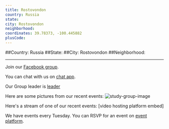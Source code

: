 ```yaml
---
title: Rostovondon
country: Russia
state: 
city: Rostovondon
neighborhood: 
coordinates: 39.78373, -100.445882
plusCode:
---
```


##Country: Russia
##State: 
##City: Rostovondon
##Neighborhood: 
*****
Join our [Facebook group](https://www.facebook.com/groups/free.code.camp.rostovondon).

You can chat with us on [chat app]().

Our Group leader is [leader]()

Here are some pictures from our recent events:
![study-group-image]()

Here's a stream of one of our recent events:
[video hosting platform embed]

We have events every Tuesday. You can RSVP for an event on [event platform]().
